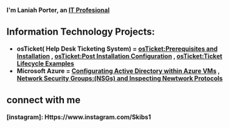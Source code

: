 <b> I'm Laniah Porter, an <a href="Https//:Linkedin.com"> IT Profesional</a></h1>

<h2> Information Technology Projects:</h2>

* <b>osTicket( Help Desk Ticketing System)<b>
= <b>[osTicket:Prerequisites and Installation](Https://Github.com/Skibs1/osTicket-prereqs)
, [osTicket:Post Installation Configuration](Https://Github.com/Skibs1/post-install-config)
, [osTicket:Ticket Lifecycle Examples](Https://Github.com/Skibs1/Ticket/Lifecylce)
* <b>Microsoft Azure<b>
= [Configurating Active Directory within Azure VMs](Https://Github.com/Skibs1/configure-ad)
, [Network Security Groups:(NSGs) and Inspecting Newtwork Protocols](Https://Github.com/Skibs1/Azure-network-protocols)

<h2> connect with me
</h2>[instagram]: Https://www.instagram.com/Skibs1
